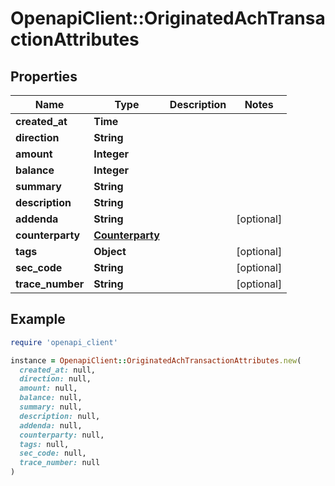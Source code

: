 # OpenapiClient::OriginatedAchTransactionAttributes

## Properties

| Name | Type | Description | Notes |
| ---- | ---- | ----------- | ----- |
| **created_at** | **Time** |  |  |
| **direction** | **String** |  |  |
| **amount** | **Integer** |  |  |
| **balance** | **Integer** |  |  |
| **summary** | **String** |  |  |
| **description** | **String** |  |  |
| **addenda** | **String** |  | [optional] |
| **counterparty** | [**Counterparty**](Counterparty.md) |  |  |
| **tags** | **Object** |  | [optional] |
| **sec_code** | **String** |  | [optional] |
| **trace_number** | **String** |  | [optional] |

## Example

```ruby
require 'openapi_client'

instance = OpenapiClient::OriginatedAchTransactionAttributes.new(
  created_at: null,
  direction: null,
  amount: null,
  balance: null,
  summary: null,
  description: null,
  addenda: null,
  counterparty: null,
  tags: null,
  sec_code: null,
  trace_number: null
)
```

